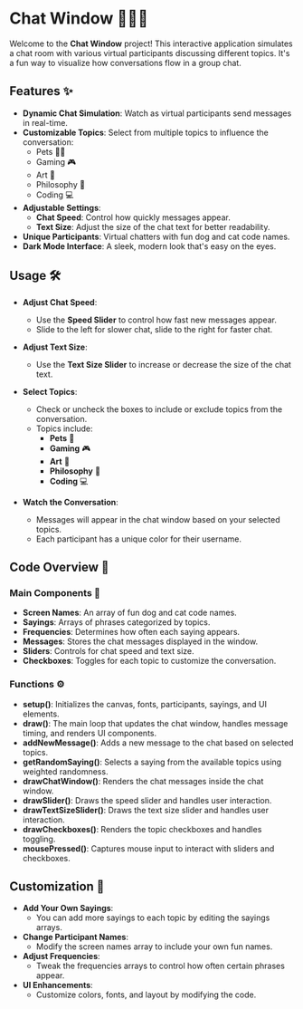 # Chat Window 🐶🐱💬

Welcome to the **Chat Window** project! This interactive application simulates a chat room with various virtual participants discussing different topics. It's a fun way to visualize how conversations flow in a group chat.

## Features ✨

- **Dynamic Chat Simulation**: Watch as virtual participants send messages in real-time.
- **Customizable Topics**: Select from multiple topics to influence the conversation:
  - Pets 🐶🐱
  - Gaming 🎮
  - Art 🎨
  - Philosophy 🧠
  - Coding 💻
- **Adjustable Settings**:
  - **Chat Speed**: Control how quickly messages appear.
  - **Text Size**: Adjust the size of the chat text for better readability.
- **Unique Participants**: Virtual chatters with fun dog and cat code names.
- **Dark Mode Interface**: A sleek, modern look that's easy on the eyes.


## Usage 🛠️

- **Adjust Chat Speed**:
  - Use the **Speed Slider** to control how fast new messages appear.
  - Slide to the left for slower chat, slide to the right for faster chat.

- **Adjust Text Size**:
  - Use the **Text Size Slider** to increase or decrease the size of the chat text.

- **Select Topics**:
  - Check or uncheck the boxes to include or exclude topics from the conversation.
  - Topics include:
    - **Pets** 🐾
    - **Gaming** 🎮
    - **Art** 🎨
    - **Philosophy** 🧠
    - **Coding** 💻

- **Watch the Conversation**:
  - Messages will appear in the chat window based on your selected topics.
  - Each participant has a unique color for their username.

## Code Overview 📝

### Main Components 🧩

- **Screen Names**: An array of fun dog and cat code names.
- **Sayings**: Arrays of phrases categorized by topics.
- **Frequencies**: Determines how often each saying appears.
- **Messages**: Stores the chat messages displayed in the window.
- **Sliders**: Controls for chat speed and text size.
- **Checkboxes**: Toggles for each topic to customize the conversation.

### Functions ⚙️

- **setup()**: Initializes the canvas, fonts, participants, sayings, and UI elements.
- **draw()**: The main loop that updates the chat window, handles message timing, and renders UI components.
- **addNewMessage()**: Adds a new message to the chat based on selected topics.
- **getRandomSaying()**: Selects a saying from the available topics using weighted randomness.
- **drawChatWindow()**: Renders the chat messages inside the chat window.
- **drawSlider()**: Draws the speed slider and handles user interaction.
- **drawTextSizeSlider()**: Draws the text size slider and handles user interaction.
- **drawCheckboxes()**: Renders the topic checkboxes and handles toggling.
- **mousePressed()**: Captures mouse input to interact with sliders and checkboxes.

## Customization 🎨

- **Add Your Own Sayings**:
  - You can add more sayings to each topic by editing the sayings arrays.
- **Change Participant Names**:
  - Modify the screen names array to include your own fun names.
- **Adjust Frequencies**:
  - Tweak the frequencies arrays to control how often certain phrases appear.
- **UI Enhancements**:
  - Customize colors, fonts, and layout by modifying the code.

